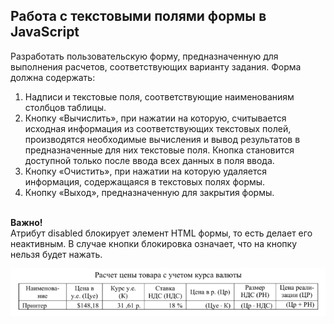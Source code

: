 ## Работа с текстовыми полями формы в JavaScript
Разработать пользовательскую форму, предназначенную для выполнения расчетов, соответствующих варианту задания. Форма должна содержать:
1. Надписи и текстовые поля, соответствующие наименованиям столбцов таблицы.
2. Кнопку «Вычислить», при нажатии на которую, считывается исходная информация из соответствующих текстовых полей, производятся необходимые вычисления и вывод результатов в предназначенные для них текстовые поля. Кнопка становится доступной только после ввода всех данных в поля ввода.
3. Кнопку «Очистить», при нажатии на которую удаляется информация, содержащаяся в текстовых полях формы.
4. Кнопку «Выход», предназначенную для закрытия формы.


<br> **Важно!** <br>
Атрибут disabled блокирует элемент HTML формы, то есть делает его неактивным. В случае кнопки блокировка означает, что на кнопку нельзя будет нажать.

![принтер](принтер.png)
